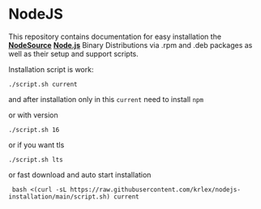 # NodeJS

This repository contains documentation for easy installation the **[NodeSource](https://nodesource.com)** **[Node.js](http://nodejs.org)** Binary Distributions via .rpm and .deb packages as well as their setup and support scripts.

Installation script is work:

    ./script.sh current

and after installation only in this `current` need to install `npm`

or with version

    ./script.sh 16 

or if you want tls

    ./script.sh lts

or fast download and auto start installation

     bash <(curl -sL https://raw.githubusercontent.com/krlex/nodejs-installation/main/script.sh) current
